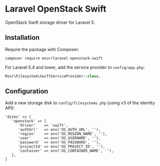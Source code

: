 # Laravel OpenStack Swift

OpenStack Swift storage driver for Laravel 5.

## Installation

Require the package with Composer:

```
composer require mzur/laravel-openstack-swift
```

For Laravel 5.4 and lower, add the service provider to `config/app.php`:

```php
Mzur\Filesystem\SwiftServiceProvider::class,
```

## Configuration

Add a new storage disk to `config/filesystems.php` (using v3 of the identity API):

```
'disks' => [
   'openstack' => [
      'driver'    => 'swift',
      'authUrl'   => env('OS_AUTH_URL', ''),
      'region'    => env('OS_REGION_NAME', ''),
      'user'      => env('OS_USERNAME', ''),
      'password'  => env('OS_PASSWORD', ''),
      'projectId' => env('OS_PROJECT_ID', ''),
      'container' => env('OS_CONTAINER_NAME', ''),
   ],
]
```

